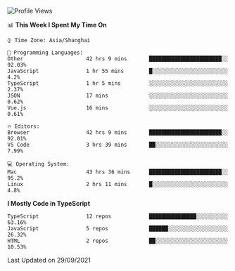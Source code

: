 <!--START_SECTION:waka-->
![Profile Views](http://img.shields.io/badge/Profile%20Views-22-blue)

📊 **This Week I Spent My Time On** 

```text
⌚︎ Time Zone: Asia/Shanghai

💬 Programming Languages: 
Other                    42 hrs 9 mins       ███████████████████████░░   92.03% 
JavaScript               1 hr 55 mins        █░░░░░░░░░░░░░░░░░░░░░░░░   4.2% 
TypeScript               1 hr 5 mins         ░░░░░░░░░░░░░░░░░░░░░░░░░   2.37% 
JSON                     17 mins             ░░░░░░░░░░░░░░░░░░░░░░░░░   0.62% 
Vue.js                   16 mins             ░░░░░░░░░░░░░░░░░░░░░░░░░   0.61%

🔥 Editors: 
Browser                  42 hrs 9 mins       ███████████████████████░░   92.01% 
VS Code                  3 hrs 39 mins       ██░░░░░░░░░░░░░░░░░░░░░░░   7.99%

💻 Operating System: 
Mac                      43 hrs 36 mins      ███████████████████████░░   95.2% 
Linux                    2 hrs 11 mins       █░░░░░░░░░░░░░░░░░░░░░░░░   4.8%

```

**I Mostly Code in TypeScript** 

```text
TypeScript               12 repos            ███████████████░░░░░░░░░░   63.16% 
JavaScript               5 repos             ██████░░░░░░░░░░░░░░░░░░░   26.32% 
HTML                     2 repos             ██░░░░░░░░░░░░░░░░░░░░░░░   10.53%

```



 Last Updated on 29/09/2021
<!--END_SECTION:waka-->
